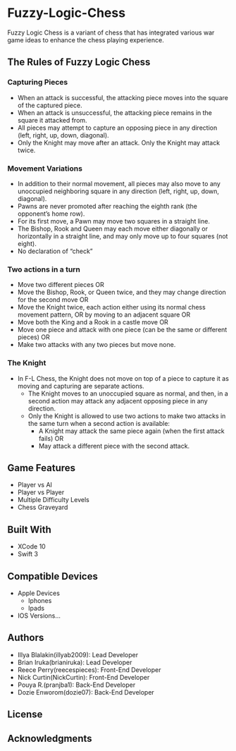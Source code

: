 # Fuzzy-Logic-Chess
Fuzzy Logic Chess is a variant of chess that has integrated various war game ideas to enhance the chess playing experience. 

## The Rules of Fuzzy Logic Chess
### Capturing Pieces
* When an attack is successful, the attacking piece moves into the square of the captured piece.
* When an attack is unsuccessful, the attacking piece remains in the square it attacked from.
* All pieces may attempt to capture an opposing piece in any direction (left, right, up, down, diagonal).
* Only the Knight may move after an attack. Only the Knight may attack twice.
### Movement Variations
* In addition to their normal movement, all pieces may also move to any unoccupied neighboring square in any direction (left, right, up, down, diagonal).
* Pawns are never promoted after reaching the eighth rank (the opponent’s home row).
* For its first move, a Pawn may move two squares in a straight line.
* The Bishop, Rook and Queen may each move either diagonally or horizontally in a straight line, and may only move up to four squares (not eight).
* No declaration of “check”
### Two actions in a turn
* Move two different pieces OR
* Move the Bishop, Rook, or Queen twice, and they may change direction for the second move OR
* Move the Knight twice, each action either using its normal chess movement pattern, OR by moving to an adjacent square OR
* Move both the King and a Rook in a castle move OR
* Move one piece and attack with one piece (can be the same or different pieces) OR
* Make two attacks with any two pieces but move none.
### The Knight
* In F-L Chess, the Knight does not move on top of a piece to capture it as moving and capturing are separate actions. 
  * The Knight moves to an unoccupied square as normal, and then, in a second action may attack any adjacent opposing piece in any direction. 
  * Only the Knight is allowed to use two actions to make two attacks in the same turn when a second action is available: 
    * A Knight may attack the same piece again (when the first attack fails) OR
    * May attack a different piece with the second attack. 

## Game Features
* Player vs AI
* Player vs Player
* Multiple Difficulty Levels
* Chess Graveyard

## Built With
* XCode 10
* Swift 3

## Compatible Devices
* Apple Devices
    * Iphones 
    * Ipads
* IOS Versions...

## Authors
* Illya Blalakin(illyab2009): Lead Developer
* Brian Iruka(brianiruka): Lead Developer
* Reece Perry(reecespieces): Front-End Developer
* Nick Curtin(NickCurtin): Front-End Developer
* Pouya R.(pranjba1): Back-End Developer
* Dozie Enworom(dozie07): Back-End Developer

## License

## Acknowledgments
